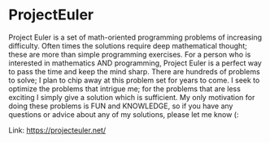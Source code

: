 # ProjectEuler

Project Euler is a set of math-oriented programming problems of increasing difficulty. Often times the solutions require deep mathematical thought; these are more than simple programming exercises. For a person who is interested in mathematics AND programming, Project Euler is a perfect way to pass the time and keep the mind sharp. There are hundreds of problems to solve; I plan to chip away at this problem set for years to come. I seek to optimize the problems that intrigue me; for the problems that are less exciting I simply give a solution which is sufficient. My only motivation for doing these problems is FUN and KNOWLEDGE, so if you have any questions or advice about any of my solutions, please let me know (:

Link: https://projecteuler.net/
